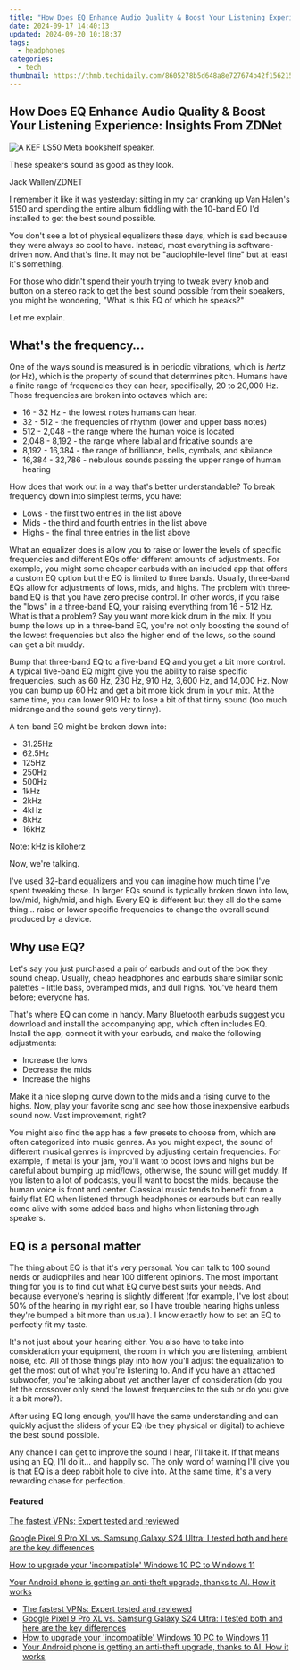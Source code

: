 ```yaml
---
title: "How Does EQ Enhance Audio Quality & Boost Your Listening Experience: Insights From ZDNet"
date: 2024-09-17 14:40:13
updated: 2024-09-20 10:18:37
tags:
  - headphones
categories:
  - tech
thumbnail: https://thmb.techidaily.com/8605278b5d648a8e727674b42f156215fdccc4c56056b931eaef077a91501e84.jpg
---
```


## How Does EQ Enhance Audio Quality & Boost Your Listening Experience: Insights From ZDNet

![A KEF LS50 Meta bookshelf speaker.](https://www.zdnet.com/a/img/resize/da4aecaa6e47d51231ea6aef45a909c09646d014/2024/05/01/c32cd9ae-c72b-4997-8cf7-dd95b0881472/kefhero.jpg?auto=webp&width=1280)

These speakers sound as good as they look.

Jack Wallen/ZDNET

I remember it like it was yesterday: sitting in my car cranking up Van Halen's 5150 and spending the entire album fiddling with the 10-band EQ I'd installed to get the best sound possible.

You don't see a lot of physical equalizers these days, which is sad because they were always so cool to have. Instead, most everything is software-driven now. And that's fine. It may not be "audiophile-level fine" but at least it's something.

For those who didn't spend their youth trying to tweak every knob and button on a stereo rack to get the best sound possible from their speakers, you might be wondering, "What is this EQ of which he speaks?"

Let me explain.

## What's the frequency…

One of the ways sound is measured is in periodic vibrations, which is _hertz_ (or Hz), which is the property of sound that determines pitch. Humans have a finite range of frequencies they can hear, specifically, 20 to 20,000 Hz. Those frequencies are broken into octaves which are:

* 16 - 32 Hz - the lowest notes humans can hear.
* 32 - 512 - the frequencies of rhythm (lower and upper bass notes)
* 512 - 2,048 - the range where the human voice is located
* 2,048 - 8,192 - the range where labial and fricative sounds are
* 8,192 - 16,384 - the range of brilliance, bells, cymbals, and sibilance
* 16,384 - 32,786 - nebulous sounds passing the upper range of human hearing

How does that work out in a way that's better understandable? To break frequency down into simplest terms, you have:

* Lows - the first two entries in the list above
* Mids - the third and fourth entries in the list above
* Highs - the final three entries in the list above

What an equalizer does is allow you to raise or lower the levels of specific frequencies and different EQs offer different amounts of adjustments. For example, you might some cheaper earbuds with an included app that offers a custom EQ option but the EQ is limited to three bands. Usually, three-band EQs allow for adjustments of lows, mids, and highs. The problem with three-band EQ is that you have zero precise control. In other words, if you raise the "lows" in a three-band EQ, your raising everything from 16 - 512 Hz. What is that a problem? Say you want more kick drum in the mix. If you bump the lows up in a three-band EQ, you're not only boosting the sound of the lowest frequencies but also the higher end of the lows, so the sound can get a bit muddy.

Bump that three-band EQ to a five-band EQ and you get a bit more control. A typical five-band EQ might give you the ability to raise specific frequencies, such as 60 Hz, 230 Hz, 910 Hz, 3,600 Hz, and 14,000 Hz. Now you can bump up 60 Hz and get a bit more kick drum in your mix. At the same time, you can lower 910 Hz to lose a bit of that tinny sound (too much midrange and the sound gets very tinny).

A ten-band EQ might be broken down into:

* 31.25Hz
* 62.5Hz
* 125Hz
* 250Hz
* 500Hz
* 1kHz
* 2kHz
* 4kHz
* 8kHz
* 16kHz

Note: kHz is kiloherz

Now, we're talking.

I've used 32-band equalizers and you can imagine how much time I've spent tweaking those. In larger EQs sound is typically broken down into low, low/mid, high/mid, and high. Every EQ is different but they all do the same thing… raise or lower specific frequencies to change the overall sound produced by a device.

## Why use EQ?

Let's say you just purchased a pair of earbuds and out of the box they sound cheap. Usually, cheap headphones and earbuds share similar sonic palettes - little bass, overamped mids, and dull highs. You've heard them before; everyone has. 

That's where EQ can come in handy. Many Bluetooth earbuds suggest you download and install the accompanying app, which often includes EQ. Install the app, connect it with your earbuds, and make the following adjustments:

* Increase the lows
* Decrease the mids
* Increase the highs

Make it a nice sloping curve down to the mids and a rising curve to the highs. Now, play your favorite song and see how those inexpensive earbuds sound now. Vast improvement, right?

You might also find the app has a few presets to choose from, which are often categorized into music genres. As you might expect, the sound of different musical genres is improved by adjusting certain frequencies. For example, if metal is your jam, you'll want to boost lows and highs but be careful about bumping up mid/lows, otherwise, the sound will get muddy. If you listen to a lot of podcasts, you'll want to boost the mids, because the human voice is front and center. Classical music tends to benefit from a fairly flat EQ when listened through headphones or earbuds but can really come alive with some added bass and highs when listening through speakers.

## EQ is a personal matter

The thing about EQ is that it's very personal. You can talk to 100 sound nerds or audiophiles and hear 100 different opinions. The most important thing for you is to find out what EQ curve best suits your needs. And because everyone's hearing is slightly different (for example, I've lost about 50% of the hearing in my right ear, so I have trouble hearing highs unless they're bumped a bit more than usual). I know exactly how to set an EQ to perfectly fit my taste. 

It's not just about your hearing either. You also have to take into consideration your equipment, the room in which you are listening, ambient noise, etc. All of those things play into how you'll adjust the equalization to get the most out of what you're listening to. And if you have an attached subwoofer, you're talking about yet another layer of consideration (do you let the crossover only send the lowest frequencies to the sub or do you give it a bit more?).

After using EQ long enough, you'll have the same understanding and can quickly adjust the sliders of your EQ (be they physical or digital) to achieve the best sound possible.

Any chance I can get to improve the sound I hear, I'll take it. If that means using an EQ, I'll do it… and happily so. The only word of warning I'll give you is that EQ is a deep rabbit hole to dive into. At the same time, it's a very rewarding chase for perfection.

#### Featured

[The fastest VPNs: Expert tested and reviewed](https://www.zdnet.com/article/fastest-vpn/ "The fastest VPNs: Expert tested and reviewed")

[Google Pixel 9 Pro XL vs. Samsung Galaxy S24 Ultra: I tested both and here are the key differences](https://www.zdnet.com/article/google-pixel-9-pro-xl-vs-samsung-galaxy-s24-ultra/ "Google Pixel 9 Pro XL vs. Samsung Galaxy S24 Ultra: I tested both and here are the key differences")

[How to upgrade your 'incompatible' Windows 10 PC to Windows 11](https://www.zdnet.com/article/how-to-upgrade-your-incompatible-windows-10-pc-to-windows-11/ "How to upgrade your 'incompatible' Windows 10 PC to Windows 11")

[Your Android phone is getting an anti-theft upgrade, thanks to AI. How it works](https://www.zdnet.com/article/your-android-phone-is-getting-an-anti-theft-upgrade-thanks-to-ai-how-it-works/ "Your Android phone is getting an anti-theft upgrade, thanks to AI. How it works")

* [The fastest VPNs: Expert tested and reviewed](https://www.zdnet.com/article/fastest-vpn/ "The fastest VPNs: Expert tested and reviewed")
* [Google Pixel 9 Pro XL vs. Samsung Galaxy S24 Ultra: I tested both and here are the key differences](https://www.zdnet.com/article/google-pixel-9-pro-xl-vs-samsung-galaxy-s24-ultra/ "Google Pixel 9 Pro XL vs. Samsung Galaxy S24 Ultra: I tested both and here are the key differences")
* [How to upgrade your 'incompatible' Windows 10 PC to Windows 11](https://www.zdnet.com/article/how-to-upgrade-your-incompatible-windows-10-pc-to-windows-11/ "How to upgrade your 'incompatible' Windows 10 PC to Windows 11")
* [Your Android phone is getting an anti-theft upgrade, thanks to AI. How it works](https://www.zdnet.com/article/your-android-phone-is-getting-an-anti-theft-upgrade-thanks-to-ai-how-it-works/ "Your Android phone is getting an anti-theft upgrade, thanks to AI. How it works")

<ins class="adsbygoogle"
     style="display:block"
     data-ad-format="autorelaxed"
     data-ad-client="ca-pub-7571918770474297"
     data-ad-slot="1223367746"></ins>



<ins class="adsbygoogle"
     style="display:block"
     data-ad-client="ca-pub-7571918770474297"
     data-ad-slot="8358498916"
     data-ad-format="auto"
     data-full-width-responsive="true"></ins>

